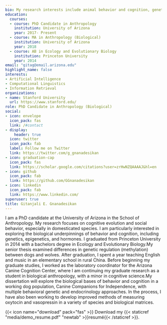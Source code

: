 ```yaml
---
bio: My research interests include animal behavior and cognition, genetics, epigenetics, and behavioral endocrinology.
education:
  courses:
  - course: PhD Candidate in Anthropology
    institution: University of Arizona
    year: 2017- Present
  - course: MA in Anthropology (Biological)
    institution: University of Arizona
    year: 2018
  - course: AB in Ecology and Evolutionary Biology
    institution: Princeton University
    year: 2014
email: "gitag@email.arizona.edu"
highlight_name: false
interests:
- Artificial Intelligence
- Computational Linguistics
- Information Retrieval
organizations:
- name: Stanford University
  url: https://www.stanford.edu/
role: PhD Candidate in Anthropology (Biological)
social:
- icon: envelope
  icon_pack: fas
  link: /#contact
- display:
    header: true
  icon: twitter
  icon_pack: fab
  label: Follow me on Twitter
  link: https://twitter.com/g_gnanadesikan
- icon: graduation-cap
  icon_pack: fas
  link: https://scholar.google.com/citations?user=zrHwNZQAAAAJ&hl=en
- icon: github
  icon_pack: fab
  link: https://github.com/GGnanadesikan
- icon: linkedin
  icon_pack: fab
  link: https://www.linkedin.com/
superuser: true
title: Gitanjali E. Gnanadesikan
---
```


I am a PhD candidate at the University of Arizona in the School of Anthropology. My research focuses on cognitive evolution and social behavior, especially in domesticated species. I am particularly interested in exploring the biological underpinnings of behavior and cognition, including genetics, epigenetics, and hormones. I graduated from Princeton University in 2014 with a bachelors degree in Ecology and Evolutionary Biology.My senior thesis examined differences in genetic regulation (methylation) between dogs and wolves. After graduation, I spent a year teaching English and music in an elementary school in rural China. Before beginning my graduate studies, I worked as the laboratory coordinator for the Arizona Canine Cognition Center, where I am continuing my graduate research as a student in biological anthropology, with a minor in cognitive science.My dissertation will explore the biological bases of behavior and cognition in a working dog population, Canine Companions for Independence, with multiple behavioral genetic and endocrinology approaches. In the process, I have also been working to develop improved methods of measuring oxytocin and vasopressin in a variety of species and biological matrices.

{{< icon name="download" pack="fas" >}} Download my {{< staticref "media/demo_resume.pdf" "newtab" >}}resumé{{< /staticref >}}.
